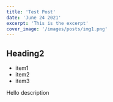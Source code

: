 ```yaml
---
title: 'Test Post'
date: 'June 24 2021'
excerpt: 'This is the excerpt'
cover_image: '/images/posts/img1.png'
---
```

## Heading2

* item1
* item2
* item3

Hello description